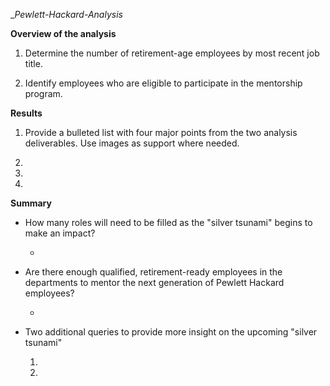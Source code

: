 __Pewlett-Hackard-Analysis_

__Overview of the analysis__
  
  1) Determine the number of retirement-age employees by most recent job title. 
  
  2) Identify employees who are eligible to participate in the mentorship program. 
  
__Results__ 

  1) Provide a bulleted list with four major points from the two analysis deliverables. Use images as support where needed.
  
  2)
  
  3) 
  
  4) 

__Summary__

  - How many roles will need to be filled as the "silver tsunami" begins to make an impact?
  
    - 

  - Are there enough qualified, retirement-ready employees in the departments to mentor the next generation of Pewlett Hackard employees?
  
    - 
  
  - Two additional queries to provide more insight on the upcoming "silver tsunami"

    1) 

    2) 
